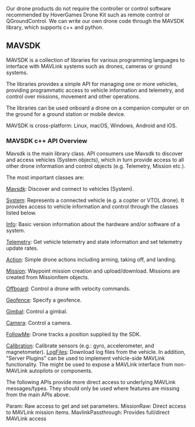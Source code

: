 Our drone products do not require the controller or control software recommended by HoverGames Drone Kit such as remote control or QGroundControl. We can write our own drone code through the MAVSDK library, which supports c++ and python.

## MAVSDK

MAVSDK is a collection of libraries for various programming languages to interface with MAVLink systems such as drones, cameras or ground systems.

The libraries provides a simple API for managing one or more vehicles, providing programmatic access to vehicle information and telemetry, and control over missions, movement and other operations.

The libraries can be used onboard a drone on a companion computer or on the ground for a ground station or mobile device.

MAVSDK is cross-platform: Linux, macOS, Windows, Android and iOS.

### MAVSDK c++ API Overview

Mavsdk is the main library class. API consumers use Mavsdk to discover and access vehicles (System objects), which in turn provide access to all other drone information and control objects (e.g. Telemetry, Mission etc.).

The most important classes are:

[Mavsdk](https://mavsdk.mavlink.io/main/en/cpp/api_reference/classmavsdk_1_1_mavsdk.html): Discover and connect to vehicles (System).

[System](https://mavsdk.mavlink.io/main/en/cpp/api_reference/classmavsdk_1_1_system.html): Represents a connected vehicle (e.g. a copter or VTOL drone). It provides access to vehicle information and control through the classes listed below.

[Info](https://mavsdk.mavlink.io/main/en/cpp/api_reference/classmavsdk_1_1_info.html): Basic version information about the hardware and/or software of a system.

[Telemetry](https://mavsdk.mavlink.io/main/en/cpp/api_reference/classmavsdk_1_1_telemetry.html): Get vehicle telemetry and state information and set telemetry update rates.

[Action](https://mavsdk.mavlink.io/main/en/cpp/api_reference/classmavsdk_1_1_action.html): Simple drone actions including arming, taking off, and landing.

[Mission](https://mavsdk.mavlink.io/main/en/cpp/api_reference/classmavsdk_1_1_mission.html): Waypoint mission creation and upload/download. Missions are created from MissionItem objects.

[Offboard](https://mavsdk.mavlink.io/main/en/cpp/api_reference/classmavsdk_1_1_offboard.html): Control a drone with velocity commands.

[Geofence](https://mavsdk.mavlink.io/main/en/cpp/api_reference/classmavsdk_1_1_geofence.html): Specify a geofence.

[Gimbal](https://mavsdk.mavlink.io/main/en/cpp/api_reference/classmavsdk_1_1_gimbal.html): Control a gimbal.

[Camera](https://mavsdk.mavlink.io/main/en/cpp/api_reference/classmavsdk_1_1_camera.html): Control a camera.

[FollowMe](https://mavsdk.mavlink.io/main/en/cpp/api_reference/classmavsdk_1_1_followme.html): Drone tracks a position supplied by the SDK.

[Calibration](https://mavsdk.mavlink.io/main/en/cpp/api_reference/classmavsdk_1_1_calibration.html): Calibrate sensors (e.g.: gyro, accelerometer, and magnetometer).
[LogFiles](https://mavsdk.mavlink.io/main/en/cpp/api_reference/classmavsdk_1_1_logfiles.html): Download log files from the vehicle.
In addition, "Server Plugins" can be used to implement vehicle-side MAVLink functionality. The might be used to expose a MAVLink interface from non-MAVLink autopilots or components.

The following APIs provide more direct access to underlying MAVLink messages/types. They should only be used where features are missing from the main APIs above.

Param: Raw access to get and set parameters.
MissionRaw: Direct access to MAVLink mission items.
MavlinkPassthrough: Provides full/direct MAVLink access
